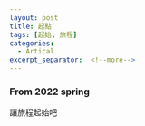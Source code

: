 ```yaml
---
layout: post
title: 起點
tags: [起始, 旅程]
categories:
  - Artical
excerpt_separator:  <!--more-->
---
```


### From 2022 spring

讓旅程起始吧



